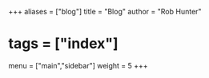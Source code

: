 +++
aliases = ["blog"]
title = "Blog"
author = "Rob Hunter"
# tags = ["index"]
menu = ["main","sidebar"]
weight = 5
+++
